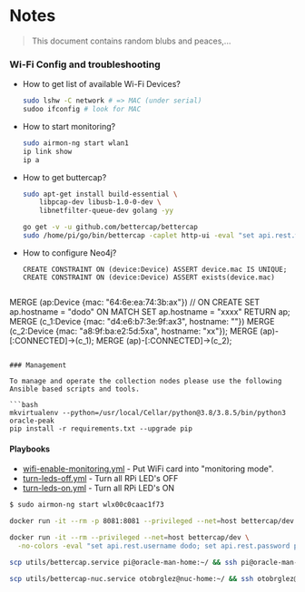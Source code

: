 #  Notes

> This document contains random blubs and peaces,...

### Wi-Fi Config and troubleshooting

- How to get list of available Wi-Fi Devices?
    ```bash
    sudo lshw -C network # => MAC (under serial)
    sudoo ifconfig # look for MAC
    ```
- How to start monitoring?
    ```bash
    sudo airmon-ng start wlan1
    ip link show
    ip a
    ```    
- How to get buttercap?
    ```bash
    sudo apt-get install build-essential \
        libpcap-dev libusb-1.0-0-dev \
        libnetfilter-queue-dev golang -yy
  
    go get -v -u github.com/bettercap/bettercap
    sudo /home/pi/go/bin/bettercap -caplet http-ui -eval "set api.rest.websocket true; set wifi.interface wlan1; wifi.recon on"
    ```
- How to configure Neo4j? 
  ```cypher 
  CREATE CONSTRAINT ON (device:Device) ASSERT device.mac IS UNIQUE;
  CREATE CONSTRAINT ON (device:Device) ASSERT exists(device.mac)
 
 MERGE (ap:Device {mac: "64:6e:ea:74:3b:ax"}) 
 	// ON CREATE SET ap.hostname = "dodo" 
 	ON MATCH SET ap.hostname = "xxxx" 
 RETURN ap;
 MERGE (c_1:Device {mac: "d4:e6:b7:3e:9f:ax3", hostname: ""})
 MERGE (c_2:Device {mac: "a8:9f:ba:e2:5d:5xa", hostname: "xx"});
 MERGE (ap)-[:CONNECTED]->(c_1);
 MERGE (ap)-[:CONNECTED]->(c_2);
 
  ```

### Management

To manage and operate the collection nodes please use the following Ansible based scripts and tools.

```bash
mkvirtualenv --python=/usr/local/Cellar/python@3.8/3.8.5/bin/python3 oracle-peak
pip install -r requirements.txt --upgrade pip
```

#### Playbooks

- [wifi-enable-monitoring.yml](playbooks/wifi-enable-monitoring.yml) - Put WiFi card into "monitoring mode".
- [turn-leds-off.yml](playbooks/turn-leds-off.yml) - Turn all RPi LED's OFF
- [turn-leds-on.yml](playbooks/turn-leds-on.yml) - Turn all RPi LED's ON

```bash
$ sudo airmon-ng start wlx00c0caac1f73

docker run -it --rm -p 8081:8081 --privileged --net=host bettercap/dev -caplet http-ui -eval "set api.rest on; set wifi.interface wlx00c0caac1f73; wifi.recon on" --no-colors

```


```bash
docker run -it --rm --privileged --net=host bettercap/dev \
  -no-colors -eval "set api.rest.username dodo; set api.rest.password pass; set api.rest.address 0.0.0.0; set http.server.address 0.0.0.0; api.rest on; set wifi.interface wlx00c0caac1f73; wifi.recon on"

scp utils/bettercap.service pi@oracle-man-home:~/ && ssh pi@oracle-man-home -x "sudo cp /home/pi/bettercap.service /etc/systemd/system/"

scp utils/bettercap-nuc.service otobrglez@nuc-home:~/ && ssh otobrglez@nuc-home -x "sudo cp /home/otobrglez/bettercap-nuc.service /etc/systemd/system/bettercap.service"
```

